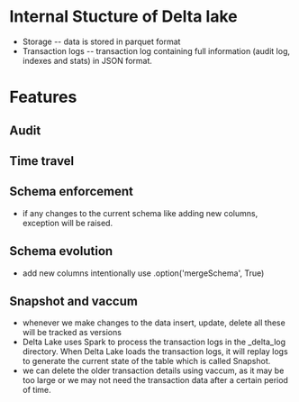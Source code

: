 
# Internal Stucture of Delta lake
- Storage -- data is stored in parquet format
- Transaction logs -- transaction log containing full information (audit log, indexes and stats) in JSON format.

# Features
## Audit
## Time travel
## Schema enforcement
- if any changes to the current schema like adding new columns, exception will be raised.
## Schema evolution 
- add new columns intentionally use .option('mergeSchema', True)

## Snapshot and vaccum
- whenever we make changes to the data insert, update, delete all these will be tracked as versions
- Delta Lake uses Spark to process the transaction logs in the _delta_log directory. When Delta Lake loads the transaction logs, it will replay logs to generate the current state of the table which is called Snapshot.
- we can delete the older transaction details using vaccum, as it may be too large or we may not need the transaction data after a certain period of time.
